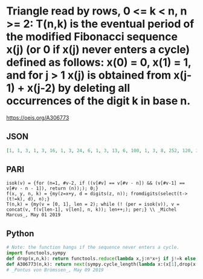 # Triangle read by rows, 0 <\= k < n, n \>\= 2: T\(n,k\) is the eventual period of the modified Fibonacci sequence x\(j\) \(or 0 if x\(j\) never enters a cycle\) defined as follows: x\(0\) \= 0, x\(1\) \= 1, and for j \> 1 x\(j\) is obtained from x\(j\-1\) \+ x\(j\-2\) by deleting all occurrences of the digit k in base n\.
https://oeis.org/A306773
## JSON
```JSON
[1, 1, 3, 1, 3, 16, 1, 3, 24, 6, 1, 3, 13, 6, 100, 1, 3, 8, 252, 120, 24, 1, 3, 8, 42, 119, 96, 576, 1, 3, 60, 588, 378, 36, 624, 1932, 1, 3, 126, 600, 144, 381, 200, 936, 912, 1, 3, 480, 51, 9, 2760, 6220, 540, 1800, 5700, 1, 3, 170, 750, 2480, 14880, 10990, 300, 1440, 3660, 840, 1, 3, 13800, 5880, 432, 48096, 60528, 456, 17640, 8496, 10560]
```
## PARI
```PARI
isok(v) = {for (n=1, #v-2, if ((v[#v] == v[#v - n]) && (v[#v-1] == v[#v - n - 1]), return (n));); 0;}
f(x, y, n, k) = {my(z=x+y, d = digits(z, n)); fromdigits(select(t->(t!=k), d), n);}
T(n,k) = {my(v = [0, 1], len = 2); while (! (per = isok(v)), v = concat(v, f(v[len-1], v[len], n, k)); len++;); per;} \\ _Michel Marcus_, May 01 2019
```
## Python
```Python
# Note: the function hangs if the sequence never enters a cycle.
import functools,sympy
def drop(x,n,k): return functools.reduce(lambda x,j:n*x+j if j!=k else x,sympy.ntheory.factor_.digits(x,n)[1:],0) # Drop all digits k from x in base n.
def A306773(n,k): return next(sympy.cycle_length(lambda x:(x[1],drop(x[0]+x[1],n,k)),(0,1)))[0]
# _Pontus von Brömssen_, May 09 2019
```
